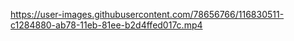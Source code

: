 https://user-images.githubusercontent.com/78656766/116830511-c1284880-ab78-11eb-81ee-b2d4ffed017c.mp4
